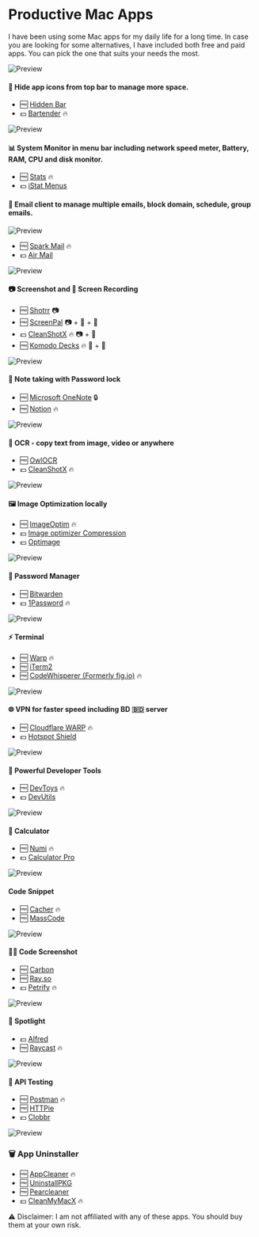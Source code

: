 # Productive Mac Apps

I have been using some Mac apps for my daily life for a long time. In case you are looking for some alternatives, I have included both free and paid apps. You can pick the one that suits your needs the most.

![Preview](https://www.macbartender.com/Bartender5/img/quickreveal.gif)

#### 🏑 Hide app icons from top bar to manage more space.

- 🆓 [Hidden Bar](https://apps.apple.com/us/app/hidden-bar/id1452453066?mt=12)
- 💵 [Bartender](https://www.macbartender.com/) 🔥

![Preview](https://camo.githubusercontent.com/e4df0668fca7f5c077f1a77a9e2ec76b0462efbeae381aebc1ffbdd38dd34554/68747470733a2f2f7365726869792e73332e65752d63656e7472616c2d312e616d617a6f6e6177732e636f6d2f4769746875625f7265706f2f73746174732f706f7075707325334676322e332e322e706e673f7633)

#### 📊 System Monitor in menu bar including network speed meter, Battery, RAM, CPU and disk monitor.

- 🆓 [Stats](https://github.com/exelban/stats) 🔥
- 💵 [iStat Menus](https://apps.apple.com/us/app/istat-menus/id1319778037?mt=12)

#### 📧 Email client to manage multiple emails, block domain, schedule, group emails.

![Preview](https://cdn-rdstaticassets.readdle.com/assets/spark/spark3/features/index/illustration-smart-inbox-2x.png?1664440138)

- 🆓 [Spark Mail](https://apps.apple.com/us/app/spark-classic-email-app/id1176895641?mt=12) 🔥
- 💵 [Air Mail](https://airmailapp.com/)

![Preview](https://media1.giphy.com/media/v1.Y2lkPTc5MGI3NjExYXU2dHU2ZDYwNGhnYXZlNzlzdnlkenQ3OGFjbm5kcHN4Mm01cjdxNyZlcD12MV9pbnRlcm5hbF9naWZfYnlfaWQmY3Q9Zw/wznJfBIVAaOnpeAw5H/giphy.gif)

#### 📷 Screenshot and 🎥 Screen Recording

- 🆓 [Shotrr](https://shottr.cc/) 📷
- 🆓 [ScreenPal](https://screenpal.com/) 📷 + 🎥 + 🔗
- 💵 [CleanShotX](https://cleanshot.com/) 🔥 📷 + 🎥
- 🆓 [Komodo Decks](https://komododecks.com/) 🔥 🎥 + 🔗

![Preview](https://media.cleanshot.cloud/media/21037/YBqm1AIIHYwvuWcxMDEJvPnqjKNGdsDK014hloQi.jpeg?Expires=1705161004&Signature=o20--Kwt7u3AhrsAvF5KaFzNuCvwDR-j-AOQyPTLywMBVz1GBRGuYigifXPRyMkjztU~9YXEdDb5g2KyeyxHs1S8efR-6kudPExSpZxjq07T2PAOvLQHG0ACKSxbQlG8iNqL5WGNrzOSEGF0cqmd5uQuXBy1~pGmcrYMLOCchtfScnJ9ZL66VS-xCjAT~E0Zuvde-kqGDmvRy4xxg4AgKNbyVLs5wU644x70TOMFdtiSz1ChubgO4I1qqO4Y0bNIz7KK0MyPIfd9U1v4fG3kPm3ZBQnkPY1-Sqn5iRhnoZsZCyL~PH84CJNIFDpZIQUKxcevhuDmhr~jjCpmY0wCcg__&Key-Pair-Id=K269JMAT9ZF4GZ)


#### 📓 Note taking with Password lock

- 🆓 [Microsoft OneNote](https://apps.apple.com/us/app/microsoft-onenote/id784801555?mt=12) 🔒
- 🆓 [Notion](https://www.notion.so/desktop) 🔥

![Preview](https://owlocr.com/openletter.png)

#### 🔅 OCR - copy text from image, video or anywhere

- 🆓 [OwlOCR](https://apps.apple.com/us/app/owlocr/id6462355119?mt=12)
- 💵 [CleanShotX](https://cleanshot.com/) 🔥

![Preview](https://imageoptim.com/ImageOptim-app@2x.png)

#### 🖼️ Image Optimization locally

- 🆓 [ImageOptim](https://imageoptim.com/mac) 🔥
- 💵 [Image optimizer Compression](https://apps.apple.com/us/app/image-optimizer-compression/id1450716465?mt=12)
- 💵 [Optimage](https://optimage.app/)

![Preview](https://i.ibb.co/1fLVysL/1password.png)

#### 🔑 Password Manager

- 🆓 [Bitwarden](https://bitwarden.com/)
- 💵 [1Password](https://1password.com/) 🔥

![Preview](https://assets-global.website-files.com/64b6f3636f598299028e8577/64c15b35d0eb99d69a44e289_Warp%20Internal%20-%20Warp.webp)

#### ⚡ Terminal

- 🆓 [Warp](https://www.warp.dev/c) 🔥
- 🆓 [iTerm2](https://iterm2.com/)
- 🆓 [CodeWhisperer (Formerly fig.io)](https://aws.amazon.com/codewhisperer) 🔥

![Preview](https://1.1.1.1/media/warp-desktop.png)

#### 🌐 VPN for faster speed including BD 🇧🇩 server

- 🆓 [Cloudflare WARP](https://1.1.1.1/) 🔥
- 💵 [Hotspot Shield](https://www.hotspotshield.com/)

![Preview](https://devutils.com/assets/changelog/1.17.0-dark.png)

#### 🚀 Powerful Developer Tools

- 🆓 [DevToys](https://devtoys.app/) 🔥
- 💵 [DevUtils](https://devutils.com/)

![Preview](https://camo.githubusercontent.com/fb206b035109b4e05bc8e7127544bd53c12e04b8c333a9f3e218eba57c2b31e1/68747470733a2f2f6e756d692e6170702f696d616765732f6e756d692d73637265656e73686f742d79656c6c6f772e706e67)

#### 🧮 Calculator

- 🆓 [Numi](https://numi.app/) 🔥
- 💵 [Calculator Pro](https://apps.apple.com/us/app/calculator-pro/id872646309?mt=12)

![Preview](https://github.com/massCodeIO/massCode/raw/master/preview.png)

#### Code Snippet

- 🆓 [Cacher](https://www.cacher.io/) 🔥
- 🆓 [MassCode](https://github.com/massCodeIO/massCode)

![Preview](https://www.dangercove.com/assets/img/app/carbonize-output.jpg)

#### 👨‍💻 Code Screenshot

- 🆓 [Carbon](https://carbon.now.sh/)
- 🆓 [Ray.so](https://ray.so/)
- 💵 [Petrify](https://www.dangercove.com/petrify/) 🔥

![Preview](https://www.alfredapp.com/media/pages/home-v5/alfred-results.png)

#### 🔎 Spotlight

- 💵 [Alfred](https://www.alfredapp.com/)
- 🆓 [Raycast](https://www.raycast.com/) 🔥

![Preview](https://www.postman.com/_wp-assets/home/homepage-hero-light_2180w.269d05ea395ae903.png)

#### 🧪 API Testing

- 🆓 [Postman](https://www.postman.com/) 🔥
- 🆓 [HTTPie](https://httpie.io/)
- 💵 [Clobbr](https://clobbr.app/)

![Preview](https://i.ibb.co/bFbv5LN/appclener.png)

### 🗑️ App Uninstaller

- 🆓 [AppCleaner](https://freemacsoft.net/appcleaner/) 🔥
- 🆓 [UninstallPKG](https://www.corecode.io/uninstallpkg/)
- 🆓 [Pearcleaner](https://github.com/alienator88/Pearcleaner)
- 💵 [CleanMyMacX](https://cleanmymac.com/) 🔥

⚠️ Disclaimer: I am not affiliated with any of these apps. You should buy them at your own risk.
